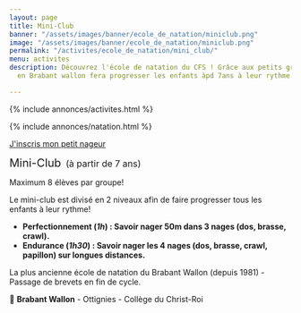 ```yaml
---
layout: page
title: Mini-Club
banner: "/assets/images/banner/ecole_de_natation/miniclub.png"
image: "/assets/images/banner/ecole_de_natation/miniclub.png"
permalink: "/activites/ecole_de_natation/mini_club/"
menu: activites
description: Découvrez l'école de natation du CFS ! Grâce aux petits groupes, le mini-club
  en Brabant wallon fera progresser les enfants àpd 7ans à leur rythme.

---
```

{% include annonces/activites.html %}

{% include annonces/natation.html %}

<div class="d-flex justify-content-center mb-3">
<a href="https://www12.iclub.be/myiclub3_CFS_register.asp?ClubID=559&LG=FR&Categorie=5" class="btn btn-info-filled" target="_blank">J'inscris mon petit nageur</a>
</div>

<span style="font-size:20px">Mini-Club</span> <span style="font-size:16px"> (à partir de 7 ans)</span>

Maximum 8 élèves par groupe!

Le mini-club est divisé en 2 niveaux afin de faire progresser tous les enfants à leur rythme!

* **Perfectionnement (_1h_) : Savoir nager 50m dans 3 nages (dos, brasse, crawl).**
* **Endurance (_1h30_) : Savoir nager les 4 nages (dos, brasse, crawl, papillon) sur longues distances.**

La plus ancienne école de natation du Brabant Wallon (depuis 1981) - Passage de brevets en fin de cycle.

📍 **Brabant Wallon** - Ottignies - Collège du Christ-Roi